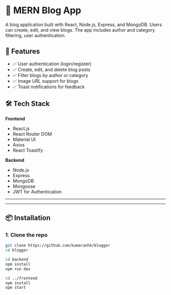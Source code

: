 # 📝 MERN Blog App

A blog application built with React, Node.js, Express, and MongoDB. Users can create, edit, and view blogs. The app includes author and category filtering, user authentication.

## 🚀 Features

- ✅ User authentication (login/register)
- ✅ Create, edit, and delete blog posts
- ✅ Filter blogs by author or category
- ✅ Image URL support for blogs
- ✅ Toast notifications for feedback

## 🛠 Tech Stack

**Frontend**
- React.js
- React Router DOM
- Material UI
- Axios
- React Toastify

**Backend**
- Node.js
- Express
- MongoDB
- Mongoose
- JWT for Authentication

---

---

## 📦 Installation

### 1. Clone the repo

```bash
git clone https://github.com/kumaranhk/blogger
cd blogger

cd backend
npm install
npm run dev

cd ../frontend
npm install
npm start
```



